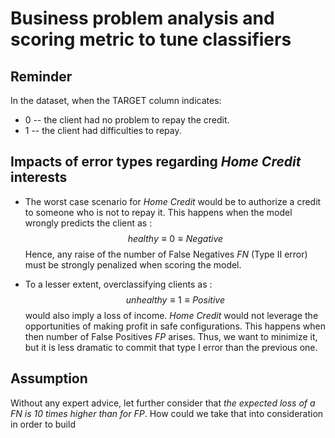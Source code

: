 # Business problem analysis and scoring metric to tune classifiers

## Reminder
In the dataset, when the TARGET column indicates:
- 0 -- the client had no problem to repay the credit.
- 1 -- the client had difficulties to repay.

## Impacts of error types regarding *Home Credit* interests

- The worst case scenario for *Home Credit* would be to authorize a credit to someone who is not to repay it. This happens when the model wrongly predicts the client as : $$healthy\equiv 0 \equiv Negative$$ Hence, any raise of the number of False Negatives $FN$ (Type II error) must be strongly penalized when scoring the model.

- To a lesser extent, overclassifying clients as :$$unhealthy\equiv 1\equiv Positive$$ would also imply a loss of income. *Home Credit* would not leverage the opportunities of making profit in safe configurations. This happens when then number of False Positives $FP$ arises. Thus, we want to minimize it, but it is less dramatic to commit that type I error than the previous one.

## Assumption 
Without any expert advice, let further consider that *the expected loss of a FN is 10 times higher than for FP*. How could we take that into consideration in order to build 




   